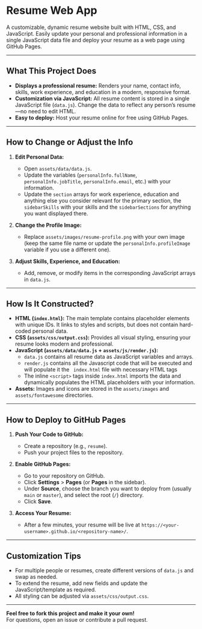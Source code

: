 
# Resume Web App

A customizable, dynamic resume website built with HTML, CSS, and JavaScript. Easily update your personal and professional information in a single JavaScript data file and deploy your resume as a web page using GitHub Pages.

---

## What This Project Does

- **Displays a professional resume:** Renders your name, contact info, skills, work experience, and education in a modern, responsive format.
- **Customization via JavaScript:** All resume content is stored in a single JavaScript file (`data.js`). Change the data to reflect any person’s resume—no need to edit HTML.
- **Easy to deploy:** Host your resume online for free using GitHub Pages.

---

## How to Change or Adjust the Info

1. **Edit Personal Data:**
   - Open `assets/data/data.js`.
   - Update the variables (`personalInfo.fullName`, `personalInfo.jobTitle`, `personalInfo.email`, etc.) with your information.
   - Update the `section` arrays for work experience, education and anything else you consider relevant for the primary section, the `sidebarSkills` with your skills and the `sidebarSections` for anything you want displayed there.

2. **Change the Profile Image:**
   - Replace `assets/images/resume-profile.png` with your own image (keep the same file name or update the `personalInfo.profileImage` variable if you use a different one).

3. **Adjust Skills, Experience, and Education:**
   - Add, remove, or modify items in the corresponding JavaScript arrays in `data.js`.

---

## How Is It Constructed?

- **HTML (`index.html`):** The main template contains placeholder elements with unique IDs. It links to styles and scripts, but does not contain hard-coded personal data.
- **CSS (`assets/css/output.css`):** Provides all visual styling, ensuring your resume looks modern and professional.
- **JavaScript (`assets/data/data.js` + `assets/js/render.js`):**  
  - `data.js` contains all resume data as JavaScript variables and arrays.
  - `render.js` contains all the Javascript code that will be executed and will populate it the ` index.html` file with necessary HTML tags
  - The inline `<script>` tags inside `index.html` imports the data and dynamically populates the HTML placeholders with your information.
- **Assets:** Images and icons are stored in the `assets/images` and `assets/fontawesome` directories.

---

## How to Deploy to GitHub Pages

1. **Push Your Code to GitHub:**
   - Create a repository (e.g., `resume`).
   - Push your project files to the repository.

2. **Enable GitHub Pages:**
   - Go to your repository on GitHub.
   - Click **Settings** > **Pages** (or **Pages** in the sidebar).
   - Under **Source**, choose the branch you want to deploy from (usually `main` or `master`), and select the root (`/`) directory.
   - Click **Save**.

3. **Access Your Resume:**
   - After a few minutes, your resume will be live at `https://<your-username>.github.io/<repository-name>/`.

---

## Customization Tips

- For multiple people or resumes, create different versions of `data.js` and swap as needed.
- To extend the resume, add new fields and update the JavaScript/template as required.
- All styling can be adjusted via `assets/css/output.css`.

---

**Feel free to fork this project and make it your own!**  
For questions, open an issue or contribute a pull request.


